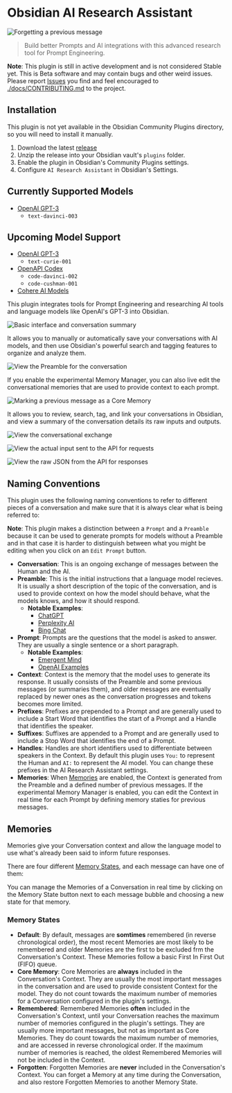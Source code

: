 # Obsidian AI Research Assistant

![Forgetting a previous message](./docs/assets/forget-memory.png)

> Build better Prompts and AI integrations with this advanced research tool for Prompt Engineering.

**Note**: This plugin is still in active development and is not considered Stable yet. This is Beta
software and may contain bugs and other weird issues. Please report
[Issues](https:/github.com/InterwebAlchemy/obsidian-ai-research-assistant/issues) you find and feel
encouraged to [./docs/CONTRIBUTING.md](contribute) to the project.

## Installation

This plugin is not yet available in the Obsidian Community Plugins directory, so you will need to
install it manually.

1. Download the latest
   [release](https://github.com/InterwebAlchemy/obsidian-ai-research-assistant/releases)
2. Unzip the release into your Obsidian vault's `plugins` folder.
3. Enable the plugin in Obsidian's Community Plugins settings.
4. Configure `AI Research Assistant` in Obsidian's Settings.

## Currently Supported Models

- [OpenAI GPT-3](https://platform.openai.com/docs/models/gpt-3)
  - `text-davinci-003`

## Upcoming Model Support

- [OpenAI GPT-3](https://platform.openai.com/docs/models/gpt-3)
  - `text-curie-001`
- [OpenAPI Codex](https://platform.openai.com/docs/models/codex)
  - `code-davinci-002`
  - `code-cushman-001`
- [Cohere AI Models](https://docs.cohere.ai/reference/generate)

This plugin integrates tools for Prompt Engineering and researching AI tools and language models
like OpenAI's GPT-3 into Obsidian.

![Basic interface and conversation summary](./docs/assets/basic-view.png)

It allows you to manually or automatically save your conversations with AI models, and then use
Obsidian's powerful search and tagging features to organize and analyze them.

![View the Preamble for the conversation](./docs/assets/preamble-summary.png)

If you enable the experimental Memory Manager, you can also live edit the conversational memories
that are used to provide context to each prompt.

![Marking a previous message as a Core Memory](./docs/assets/core-memory.png)

It allows you to review, search, tag, and link your conversations in Obsidian, and view a summary of
the conversation details its raw inputs and outputs.

![View the conversational exchange](./docs/assets/conversation-view.png)

![View the actual input sent to the API for requests](./docs/assets/raw-user-input.png)

![View the raw JSON from the API for responses](./docs/assets/raw-response.png)

## Naming Conventions

This plugin uses the following naming conventions to refer to different pieces of a conversation and
make sure that it is always clear what is being referred to:

**Note**: This plugin makes a distinction between a `Prompt` and a `Preamble` because it can be used
to generate prompts for models without a Preamble and in that case it is harder to distinguish
between what you might be editing when you click on an `Edit Prompt` button.

- **Conversation**: This is an ongoing exchange of messages between the Human and the AI.
- **Preamble**: This is the initial instructions that a language model recieves. It is usually a
  short description of the topic of the conversation, and is used to provide context on how the
  model should behave, what the models knows, and how it should respond.
  - **Notable Examples**:
    - [ChatGPT](https://twitter.com/goodside/status/1598253337400717313)
    - [Perplexity AI](https://twitter.com/jmilldotdev/status/1600624362394091523)
    - [Bing Chat](https://twitter.com/kliu128/status/1623472922374574080)
- **Prompt**: Prompts are the questions that the model is asked to answer. They are usually a single
  sentence or a short paragraph.
  - **Notable Examples**:
    - [Emergent Mind](https://www.emergentmind.com/)
    - [OpenAI Examples](https://platform.openai.com/examples/)
- **Context**: Context is the memory that the model uses to generate its response. It usually
  consists of the Preamble and some previous messages (or summaries them), and older messages are
  eventually replaced by newer ones as the conversation progresses and tokens becomes more limited.
- **Prefixes**: Prefixes are prepended to a Prompt and are generally used to include a Start Word
  that identifies the start of a Prompt and a Handle that identifies the speaker.
- **Suffixes**: Suffixes are appended to a Prompt and are generally used to include a Stop Word that
  identifies the end of a Prompt.
- **Handles**: Handles are short identifiers used to differentiate between speakers in the Context.
  By default this plugin uses `You:` to represent the Human and `AI:` to represent the AI model. You
  can change these prefixes in the AI Research Assistant settings.
- **Memories**: When [Memories](#memories) are enabled, the Context is generated from the Preamble
  and a defined number of previous messages. If the experimental Memory Manager is enabled, you can
  edit the Context in real time for each Prompt by defining memory staties for previous messages.

## Memories

Memories give your Conversation context and allow the language model to use what's already been said
to inform future responses.

There are four different [Memory States](#memory-states), and each message can have one of them:

You can manage the Memories of a Conversation in real time by clicking on the Memory State button
next to each message bubble and choosing a new state for that memory.

### Memory States

- **Default**: By default, messages are **somtimes** remembered (in reverse chronological order),
  the most recent Memories are most likely to be remembered and older Memories are the first to be
  excluded frm the Conversation's Context. These Memories follow a basic First In First Out (FIFO)
  queue.
- **Core Memory**: Core Memories are **always** included in the Conversation's Context. They are
  usually the most important messages in the conversation and are used to provide consistent Context
  for the model. They do not count towards the maximum number of memories for a Conversation
  configured in the plugin's settings.
- **Remembered**: Remembered Memories **often** included in the Conversation's Context, until your
  Conversation reaches the maximum number of memories configured in the plugin's settings. They are
  usually more important messages, but not as important as Core Memories. They do count towards the
  maximum number of memories, and are accessed in reverse chronological order. If the maximum number
  of memories is reached, the oldest Remembered Memories will not be included in the Context.
- **Forgotten**: Forgotten Memories are **never** included in the Conversation's Context. You can
  forget a Memory at any time during the Conversation, and also restore Forgotten Memories to
  another Memory State.
